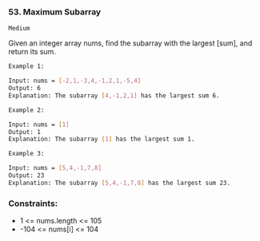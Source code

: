 ### 53. Maximum Subarray

`Medium`


Given an integer array nums, find the subarray with the largest [sum], and return its sum.

 

```sh
Example 1:

Input: nums = [-2,1,-3,4,-1,2,1,-5,4]
Output: 6
Explanation: The subarray [4,-1,2,1] has the largest sum 6.
```

```sh
Example 2:

Input: nums = [1]
Output: 1
Explanation: The subarray [1] has the largest sum 1.
```

```sh
Example 3:

Input: nums = [5,4,-1,7,8]
Output: 23
Explanation: The subarray [5,4,-1,7,8] has the largest sum 23.
```

 

### Constraints:

- 1 <= nums.length <= 105
- -104 <= nums[i] <= 104
